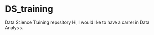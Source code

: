 DS_training
===========

Data Science Training repository
Hi, I would like to have a carrer in Data Analysis.

